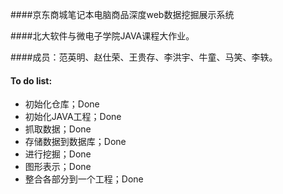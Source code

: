 
####京东商城笔记本电脑商品深度web数据挖掘展示系统

####北大软件与微电子学院JAVA课程大作业。

####成员：范英明、赵仕荣、王贵存、李洪宇、牛童、马笑、李轶。

#### To do list:
+ 初始化仓库；Done
+ 初始化JAVA工程；Done
+ 抓取数据；Done
+ 存储数据到数据库；Done
+ 进行挖掘；Done
+ 图形表示；Done
+ 整合各部分到一个工程；Done
